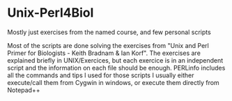# Unix-Perl4Biol
Mostly just exercises from the named course, and few personal scripts

Most of the scripts are done solving the exercises from "Unix and Perl Primer for Biologists - Keith Bradnam & Ian Korf".
The exercises are explained briefly in UNIX/Exercices, but each exercice is in an independent script and the information on each file should be enough.
PERLinfo includes all the commands and tips I used for those scripts
I usually either execute/call them from Cygwin in windows, or execute them directly from Notepad++
